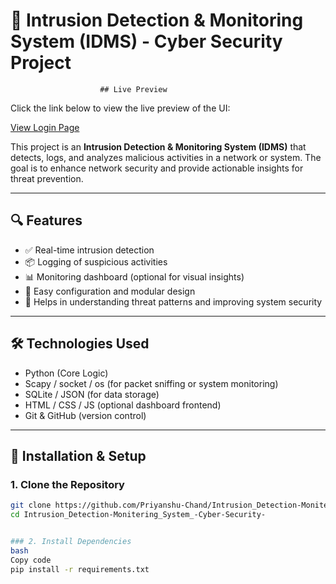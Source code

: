 # 🚨 Intrusion Detection & Monitoring System (IDMS) - Cyber Security Project

                        ## Live Preview

Click the link below to view the live preview of the UI:

[View Login Page](https://priyanshu-chand.github.io/Intrusion_Detection-Monitering_System_-Cyber-Security-/login.html)


This project is an **Intrusion Detection & Monitoring System (IDMS)** that detects, logs, and analyzes malicious activities in a network or system. The goal is to enhance network security and provide actionable insights for threat prevention.

---

## 🔍 Features

- ✅ Real-time intrusion detection
- 📦 Logging of suspicious activities
- 📊 Monitoring dashboard (optional for visual insights)
- 📁 Easy configuration and modular design
- 🔐 Helps in understanding threat patterns and improving system security

---

## 🛠️ Technologies Used

- Python (Core Logic)
- Scapy / socket / os (for packet sniffing or system monitoring)
- SQLite / JSON (for data storage)
- HTML / CSS / JS (optional dashboard frontend)
- Git & GitHub (version control)

---

## 🚀 Installation & Setup

### 1. Clone the Repository

```bash
git clone https://github.com/Priyanshu-Chand/Intrusion_Detection-Monitering_System_-Cyber-Security-.git
cd Intrusion_Detection-Monitering_System_-Cyber-Security-


### 2. Install Dependencies
bash
Copy code
pip install -r requirements.txt



